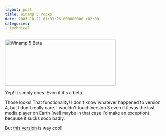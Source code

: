 ```yaml
---
layout: post
title: Winamp 5 rocks
date: 2003-10-21 01:33:26.000000000 +02:00
categories:
- technical
---
```

<img alt="Winamp 5 Beta" src="https://content.rusiczki.net/blogpics/winamp_5.gif" width="354" height="147" border="0" />

Yep! It simply does. Even if it's a beta.

Those looks! That functionality! I don't know whatever happened to version 4, but I don't really care. I wouldn't touch version 3 even if it was the last media player on Earth (well maybe in that case I'd make an exception) because it sucks sooo badly.

But <a href="http://forums.winamp.com/showthread.php?s=&amp;threadid=152845">this version</a> is way cool!
